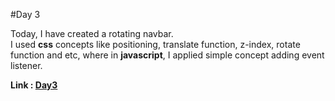 #Day 3

Today, I have created a rotating navbar.<br> I used **css** concepts like positioning, translate
function, z-index, rotate function and etc, where in **javascript**, I applied simple concept adding
event listener.<br>

**Link : [Day3](https://rushigoswami.github.io/50-Days-of-Javascript/day3)**
